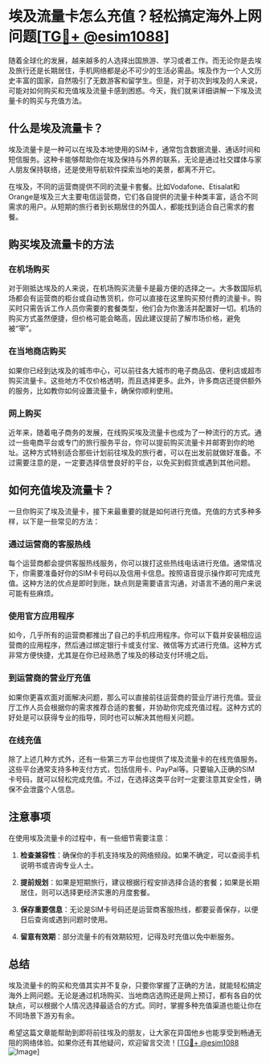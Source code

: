 # 埃及流量卡怎么充值？轻松搞定海外上网问题[[TG💪+ @esim1088](https://t.me/s/esim1088)]

随着全球化的发展，越来越多的人选择出国旅游、学习或者工作。而无论你是去埃及旅行还是长期居住，手机网络都是必不可少的生活必需品。埃及作为一个人文历史丰富的国家，自然吸引了无数游客和留学生。但是，对于初次到埃及的人来说，可能对如何购买和充值埃及流量卡感到困惑。今天，我们就来详细讲解一下埃及流量卡的购买与充值方法。

## 什么是埃及流量卡？

埃及流量卡是一种可以在埃及本地使用的SIM卡，通常包含数据流量、通话时间和短信服务。这种卡能够帮助你在埃及保持与外界的联系，无论是通过社交媒体与家人朋友保持联络，还是使用导航软件探索当地的美景，都离不开它。

在埃及，不同的运营商提供不同的流量卡套餐。比如Vodafone、Etisalat和Orange是埃及三大主要电信运营商，它们各自提供的流量卡种类丰富，适合不同需求的用户。从短期的旅行者到长期居住的外国人，都能找到适合自己需求的套餐。

## 购买埃及流量卡的方法

### 在机场购买

对于刚抵达埃及的人来说，在机场购买流量卡是最方便的选择之一。大多数国际机场都会有运营商的柜台或自动售货机，你可以直接在这里购买预付费的流量卡。购买时只需告诉工作人员你需要的套餐类型，他们会为你激活并配置好一切。机场的购买方式虽然便捷，但价格可能会略高，因此建议提前了解市场价格，避免被“宰”。

### 在当地商店购买

如果你已经到达埃及的城市中心，可以前往各大城市的电子商品店、便利店或超市购买流量卡。这些地方不仅价格透明，而且选择更多。此外，许多商店还提供额外的服务，比如教你如何设置流量卡，确保你顺利使用。

### 网上购买

近年来，随着电子商务的发展，在线购买埃及流量卡也成为了一种流行的方式。通过一些电商平台或专门的旅行服务平台，你可以提前购买流量卡并邮寄到你的地址。这种方式特别适合那些计划前往埃及的旅行者，可以在出发前就做好准备。不过需要注意的是，一定要选择信誉良好的平台，以免买到假货或遇到其他问题。

## 如何充值埃及流量卡？

一旦你购买了埃及流量卡，接下来最重要的就是如何进行充值。充值的方式多种多样，以下是一些常见的方法：

### 通过运营商的客服热线

每个运营商都会提供客服热线服务，你可以拨打这些热线电话进行充值。通常情况下，你需要准备好你的SIM卡号码以及信用卡信息。按照语音提示操作即可完成充值。这种方法的优点是即时到账，缺点则是需要语言沟通，对语言不通的用户来说可能有些麻烦。

### 使用官方应用程序

如今，几乎所有的运营商都推出了自己的手机应用程序。你可以下载并安装相应运营商的应用程序，然后通过绑定银行卡或支付宝、微信等方式进行充值。这种方式非常方便快捷，尤其是在你已经熟悉了埃及的移动支付环境之后。

### 到运营商的营业厅充值

如果你更喜欢面对面解决问题，那么可以直接前往运营商的营业厅进行充值。营业厅工作人员会根据你的需求推荐合适的套餐，并协助你完成充值过程。这种方式的好处是可以获得专业的指导，同时也可以解决其他相关问题。

### 在线充值

除了上述几种方式外，还有一些第三方平台也提供了埃及流量卡的在线充值服务。这些平台通常支持多种支付方式，包括信用卡、PayPal等。只要输入正确的SIM卡号码，就可以轻松完成充值。不过，在选择这类平台时一定要注意其安全性，确保不会泄露个人信息。

## 注意事项

在使用埃及流量卡的过程中，有一些细节需要注意：

1. **检查兼容性**：确保你的手机支持埃及的网络频段。如果不确定，可以查阅手机说明书或咨询专业人士。
   
2. **提前规划**：如果是短期旅行，建议根据行程安排选择合适的套餐；如果是长期居住，则可以选择更经济实惠的月度套餐。

3. **保存重要信息**：无论是SIM卡号码还是运营商客服热线，都要妥善保存，以便日后查询或遇到问题时使用。

4. **留意有效期**：部分流量卡的有效期较短，记得及时充值以免中断服务。

## 总结

埃及流量卡的购买和充值其实并不复杂，只要你掌握了正确的方法，就能轻松搞定海外上网问题。无论是通过机场购买、当地商店选购还是网上预订，都有各自的优缺点，可以根据个人情况选择最适合的方式。同时，掌握多种充值渠道也能让你在不同场景下游刃有余。

希望这篇文章能帮助到即将前往埃及的朋友，让大家在异国他乡也能享受到畅通无阻的网络体验。如果你还有其他疑问，欢迎留言交流！[[TG💪+ @esim1088](https://t.me/s/esim1088) ![Image](https://i.postimg.cc/4NQfJmqS/Snipaste-2025-05-13-00-14-12.png)]